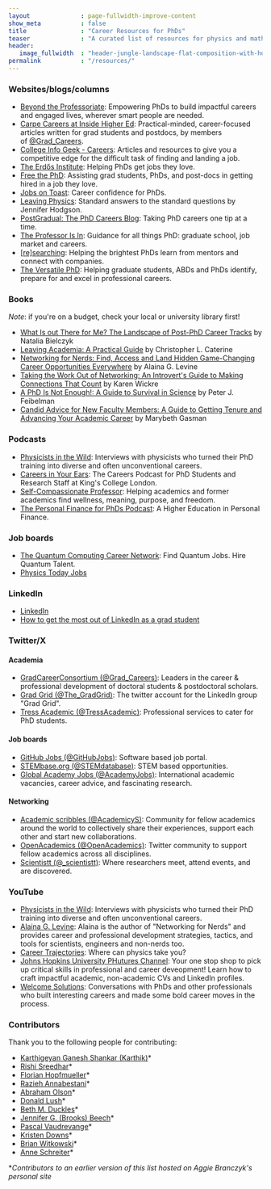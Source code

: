 ```yaml
---
layout              : page-fullwidth-improve-content
show_meta           : false
title               : "Career Resources for PhDs"
teaser              : "A curated list of resources for physics and math PhD candidates and graduates exploring careers outside of academica."
header:
   image_fullwidth  : "header-jungle-landscape-flat-composition-with-horizontal-view-tropical-flowers-exotic-plants-animals-with-b-flip.jpg"
permalink           : "/resources/"
---
```

### Websites/blogs/columns

- [Beyond the Professoriate](https://beyondprof.com/): Empowering PhDs to build impactful careers and engaged lives, wherever smart people are needed.
- [Carpe Careers at Inside Higher Ed](https://www.insidehighered.com/career-advice/carpe-careers): Practical-minded, career-focused articles written for grad students and postdocs, by members of [@Grad_Careers](https://twitter.com/Grad_Careers).
- [College Info Geek - Careers](https://collegeinfogeek.com/career/): Articles and resources to give you a competitive edge for the difficult task of finding and landing a job. 
- [The Erdős Institute](https://www.erdosinstitute.org/): Helping PhDs get jobs they love. 
- [Free the PhD](https://www.freethephd.com/): Assisting grad students, PhDs, and post-docs in getting hired in a job they love. 
- [Jobs on Toast](http://jobsontoast.com/): Career confidence for PhDs. 
- [Leaving Physics](https://jhodgdon.com/leave-physics): Standard answers to the standard questions by Jennifer Hodgson.
- [PostGradual: The PhD Careers Blog](https://phd-careers.co.uk/): Taking PhD careers one tip at a time. 
- [The Professor Is In](https://theprofessorisin.com/): Guidance for all things PhD: graduate school, job market and careers. 
- [[re]searching](https://www.researching.io/): Helping the brightest PhDs learn from mentors and connect with companies. 
- [The Versatile PhD](https://versatilephd.com/): Helping graduate students, ABDs and PhDs identify, prepare for and excel in professional careers. 

### Books

_Note_: if you're on a budget, check your local or university library first!

- [What Is out There for Me? The Landscape of Post-PhD Career Tracks](https://www.goodreads.com/book/show/49707754-what-is-out-there-for-me-the-landscape-of-post-phd-career-tracks) by Natalia Bielczyk
- [Leaving Academia: A Practical Guide](https://press.princeton.edu/books/paperback/9780691200194/leaving-academia) by Christopher L. Caterine
- [Networking for Nerds: Find, Access and Land Hidden Game-Changing Career Opportunities Everywhere](https://www.goodreads.com/book/show/26846778-networking-for-nerds) by Alaina G. Levine
- [Taking the Work Out of Networking: An Introvert's Guide to Making Connections That Count](https://www.goodreads.com/en/book/show/38657801-taking-the-work-out-of-networking) by Karen Wickre
- [A PhD Is Not Enough!: A Guide to Survival in Science](https://www.goodreads.com/book/show/587478.A_PhD_Is_Not_Enough) by Peter J. Feibelman
- [Candid Advice for New Faculty Members: A Guide to Getting Tenure and Advancing Your Academic Career](https://www.goodreads.com/en/book/show/56630699) by Marybeth Gasman


### Podcasts

- [Physicists in the Wild](https://physicistsinthewild.buzzsprout.com): Interviews with physicists who turned their PhD training into diverse and often unconventional careers.
- [Careers in Your Ears](https://open.spotify.com/show/0bucpJvP3n73pYLSNh8P9Z): The Careers Podcast for PhD Students and Research Staff at King's College London.
- [Self-Compassionate Professor](https://danielledelamare.com/subversive-self-compassion/): Helping academics and former academics find wellness, meaning, purpose, and freedom.
- [The Personal Finance for PhDs Podcast](http://pfforphds.com/podcast/): A Higher Education in Personal Finance.

### Job boards

- [The Quantum Computing Career Network](https://hirequantum.com): Find Quantum Jobs. Hire Quantum Talent.
- [Physics Today Jobs](https://jobs.physicstoday.org/)

### LinkedIn

- [LinkedIn](https://www.linkedin.com/)
- [How to get the most out of LinkedIn as a grad student](https://www.linkedin.com/posts/agata-branczyk_phdstudent-careeradvice-jobsearch-activity-6760556977161609217-z9v7/)

### Twitter/X

#### Academia

- [GradCareerConsortium (@Grad_Careers)](https://twitter.com/Grad_Careers): Leaders in the career & professional development of doctoral students & postdoctoral scholars. 
- [Grad Grid (@The_GradGrid)](https://twitter.com/The_GradGrid): The twitter account for the LinkedIn group "Grad Grid". 
- [Tress Academic (@TressAcademic)](https://twitter.com/TressAcademic): Professional services to cater for PhD students. 

#### Job boards

- [GitHub Jobs (@GitHubJobs)](https://twitter.com/GitHubJobs): Software based job portal. 
- [STEMbase.org (@STEMdatabase)](https://twitter.com/STEMdatabase): STEM based opportunities. 
- [Global Academy Jobs (@AcademyJobs)](https://twitter.com/AcademyJobs): International academic vacancies, career advice, and fascinating research.

#### Networking

- [Academic scribbles (@AcademicyS)](https://twitter.com/AcademicyS): Community for fellow academics around the world to collectively share their experiences, support each other and start new collaborations.
- [OpenAcademics (@OpenAcademics)](https://twitter.com/OpenAcademics): Twitter community to support fellow academics across all disciplines. 
- [Scientistt (@_scientistt)](https://twitter.com/_scientistt): Where researchers meet, attend events, and are discovered.

### YouTube

- [Physicists in the Wild](https://www.youtube.com/playlist?list=PLnwt2ODY2PX0hnUJgIwCwHSkPzH4J4fVX): Interviews with physicists who turned their PhD training into diverse and often unconventional careers.
- [Alaina G. Levine](https://www.youtube.com/user/physicsbuzztemp): Alaina is the author of "Networking for Nerds" and provides career and professional development strategies, tactics, and tools for scientists, engineers and non-nerds too.
- [Career Trajectories](https://www.youtube.com/playlist?list=PLaLvSxPpI1c3Y-g-2jOVxB393LRO1tj4K): Where can physics take you?
- [Johns Hopkins University PHutures Channel](https://www.youtube.com/channel/UCFV7-mgK7RAHd8Wvfj9kTPg/featured): Your one stop shop to pick up critical skills in professional and career deveopment! Learn how to craft impactful academic, non-academic CVs and LinkedIn profiles. 
- [Welcome Solutions](https://www.youtube.com/c/WelcomeSolutions/about): Conversations with PhDs and other professionals who built interesting careers and made some bold career moves in the process.

### Contributors
Thank you to the following people for contributing:

- [Karthigeyan Ganesh Shankar (Karthik)](https://www.linkedin.com/in/karthigeyan-ganesh-shankar/)*
- [Rishi Sreedhar](https://www.linkedin.com/in/rishisr33dhar/)*
- [Florian Hopfmueller](https://www.linkedin.com/in/fhopfmueller/)*
- [Razieh Annabestani](https://www.linkedin.com/in/razieh-annabestani-phd-82088642/)*
- [Abraham Olson](https://www.linkedin.com/in/abeolson/)*
- [Donald Lush](https://www.linkedin.com/in/donaldlush/)*
- [Beth M. Duckles](https://www.linkedin.com/in/beth-m-duckles-ph-d-373bb73/)*
- [Jennifer G. (Brooks) Beech](https://www.linkedin.com/in/jennifergbrooksbeech-instructional-designer/)*
- [Pascal Vaudrevange](https://www.linkedin.com/in/pascal-vaudrevange-48691214/)*
- [Kristen Downs](https://www.linkedin.com/in/kristenddowns/)*
- [Brian Witkowski](https://www.linkedin.com/in/brianwitkowski/)*
- [Anne Schreiter](https://www.linkedin.com/in/anneschreiter/)*

**Contributors to an earlier version of this list hosted on Aggie Branczyk's personal site*
